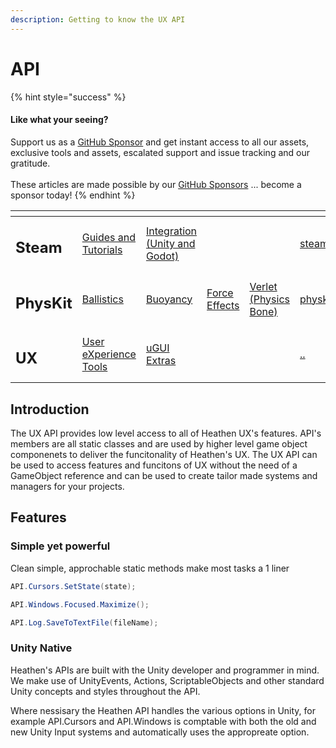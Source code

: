```yaml
---
description: Getting to know the UX API
---
```


# API

{% hint style="success" %}
#### Like what your seeing?

Support us as a [GitHub Sponsor](../../../become-a-sponsor/) and get instant access to all our assets, exclusive tools and assets, escalated support and issue tracking and our gratitude.\
\
These articles are made possible by our [GitHub Sponsors](../../../become-a-sponsor/) ... become a sponsor today!
{% endhint %}

<table data-view="cards"><thead><tr><th></th><th></th><th></th><th></th><th></th><th data-hidden data-card-target data-type="content-ref"></th><th data-hidden data-card-cover data-type="files"></th></tr></thead><tbody><tr><td><h2>Steam</h2></td><td><a href="../../../steam/steam.md">Guides and Tutorials</a></td><td><a href="../../steamworks/">Integration (Unity and Godot)</a></td><td></td><td></td><td><a href="../../../steam/steam.md">steam.md</a></td><td><a href="../../../.gitbook/assets/Steamworks Card.png">Steamworks Card.png</a></td></tr><tr><td><h2>PhysKit</h2></td><td><a href="../../physkit/sample-scenes/fantasy-style-ballistic-simulation.md">Ballistics</a></td><td><a href="../../physkit/sample-scenes/1-buoyancy-example.md">Buoyancy</a></td><td><a href="../../physkit/sample-scenes/1-force-effect-fields.md">Force Effects</a></td><td><a href="../../physkit/sample-scenes/2-verlet-spring-skinned-mesh.md">Verlet (Physics Bone)</a></td><td><a href="../../physkit/">physkit</a></td><td><a href="../../../.gitbook/assets/PhysKit Card.png">PhysKit Card.png</a></td></tr><tr><td><h2>UX</h2></td><td><a href="../learning/core-concepts/">User eXperience Tools</a></td><td><a href="../learning/ugui-extras/">uGUI Extras</a></td><td></td><td></td><td><a href="../">..</a></td><td><a href="../../../.gitbook/assets/Splash Screen (1).png">Splash Screen (1).png</a></td></tr></tbody></table>

## Introduction

The UX API provides low level access to all of Heathen UX's features. API's members are all static classes and are used by higher level game object componenets to deliver the funcitonality of Heathen's UX. The UX API can be used to access features and funcitons of UX without the need of a GameObject reference and can be used to create tailor made systems and managers for your projects.

## Features

### Simple yet powerful

Clean simple, approchable static methods make most tasks a 1 liner

```csharp
API.Cursors.SetState(state);
```

```csharp
API.Windows.Focused.Maximize();
```

```csharp
API.Log.SaveToTextFile(fileName);
```

### Unity Native

Heathen's APIs are built with the Unity developer and programmer in mind. We make use of UnityEvents, Actions, ScriptableObjects and other standard Unity concepts and styles throughout the API.&#x20;

Where nessisary the Heathen API handles the various options in Unity, for example API.Cursors and API.Windows is comptable with both the old and new Unity Input systems and automatically uses the appropreate option.
